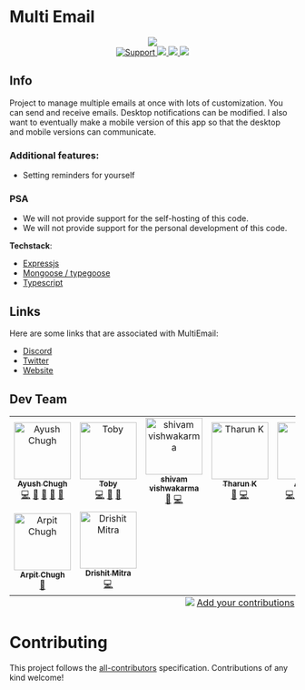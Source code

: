 # Multi Email

<div align="center">
  <img src="https://cdn.discordapp.com/attachments/1025761420475904080/1026074097098174515/icon-transparent.png"/>
</div>

<div align="center">
    <a href="https://discord.gg/multiemail">
        <img src="https://img.shields.io/discord/1023154259073703976.svg?colorB=Blue&logo=discord&label=Support&style=for-the-badge" alt="Support">
    </a>
    <a href="https://github.com/multiemail/multiemail-backend">
        <img src="https://img.shields.io/github/languages/top/multiemail/multiemail-backend.svg?style=for-the-badge">
    </a>
    <a href="/issues">
        <img src="https://img.shields.io/github/issues/multiemail/multiemail-backend.svg?style=for-the-badge">
    </a>
    <a href="https://github.com/multiemail/multiemail-backend/pulls">
        <img src="https://img.shields.io/github/issues-pr/multiemail/multiemail-backend.svg?style=for-the-badge">
    </a>
    <br>

</div>

## Info

Project to manage multiple emails at once with lots of customization. You can send and receive emails. Desktop notifications can be modified. I also want to eventually make a mobile version of this app so that the desktop and mobile versions can communicate.

### Additional features:

- Setting reminders for yourself

### PSA

- We will not provide support for the self-hosting of this code.
- We will not provide support for the personal development of this code.

**Techstack**:

- [Expressjs](https://expressjs.com/)
- [Mongoose / typegoose](https://typegoose.github.io/typegoose/)
- [Typescript](https://www.typescriptlang.org/docs/)

## Links

Here are some links that are associated with MultiEmail:

- [Discord](https://discord.gg/multiemail 'Link to the official Discord Server.')
- [Twitter](https://twitter.com/multiemail 'Link to the official Twitter.')
- [Website](https://multiemail.us/ 'Link to the official Website.')

## Dev Team

<table>
  <tbody>
    <tr>
      <td align="center"><a href="https://shriproperty.com"><img src="https://avatars.githubusercontent.com/u/69336518?v=4?s=100" width="100px;" alt="Ayush Chugh"/><br /><sub><b>Ayush Chugh</b></sub></a><br /><a href="https://github.com/MultiEmail/MultiEmail-backend/commits?author=aayushchugh" title="Code">💻</a> <a href="https://github.com/MultiEmail/MultiEmail-backend/pulls?q=is%3Apr+reviewed-by%3Aaayushchugh" title="Reviewed Pull Requests">👀</a> <a href="https://github.com/MultiEmail/MultiEmail-backend/commits?author=aayushchugh" title="Documentation">📖</a> <a href="#maintenance-aayushchugh" title="Maintenance">🚧</a> <a href="#projectManagement-aayushchugh" title="Project Management">📆</a></td>
      <td align="center"><a href="https://github.com/DaatUserName"><img src="https://avatars.githubusercontent.com/u/40370496?v=4?s=100" width="100px;" alt="Toby"/><br /><sub><b>Toby</b></sub></a><br /><a href="https://github.com/MultiEmail/MultiEmail-backend/commits?author=DaatUserName" title="Code">💻</a> <a href="https://github.com/MultiEmail/MultiEmail-backend/pulls?q=is%3Apr+reviewed-by%3ADaatUserName" title="Reviewed Pull Requests">👀</a> <a href="#maintenance-DaatUserName" title="Maintenance">🚧</a></td>
      <td align="center"><a href="https://github.com/shivamvishwakarm"><img src="https://avatars.githubusercontent.com/u/80755217?v=4?s=100" width="100px;" alt="shivam vishwakarma"/><br /><sub><b>shivam vishwakarma</b></sub></a><br /><a href="https://github.com/MultiEmail/MultiEmail-backend/commits?author=shivamvishwakarm" title="Documentation">📖</a> <a href="https://github.com/MultiEmail/MultiEmail-backend/commits?author=shivamvishwakarm" title="Code">💻</a></td>
      <td align="center"><a href="https://github.com/tharun634"><img src="https://avatars.githubusercontent.com/u/53267275?v=4?s=100" width="100px;" alt="Tharun K"/><br /><sub><b>Tharun K</b></sub></a><br /><a href="https://github.com/MultiEmail/MultiEmail-backend/commits?author=tharun634" title="Documentation">📖</a> <a href="https://github.com/MultiEmail/MultiEmail-backend/commits?author=tharun634" title="Code">💻</a></td>
      <td align="center"><a href="https://github.com/is-it-ayush"><img src="https://avatars.githubusercontent.com/u/36449128?v=4?s=100" width="100px;" alt="Ayush"/><br /><sub><b>Ayush</b></sub></a><br /><a href="https://github.com/MultiEmail/MultiEmail-backend/commits?author=is-it-ayush" title="Code">💻</a> <a href="#mentoring-is-it-ayush" title="Mentoring">🧑‍🏫</a> <a href="https://github.com/MultiEmail/MultiEmail-backend/pulls?q=is%3Apr+reviewed-by%3Ais-it-ayush" title="Reviewed Pull Requests">👀</a> <a href="#maintenance-is-it-ayush" title="Maintenance">🚧</a></td>
      <td align="center"><a href="https://www.jamesmesser.xyz"><img src="https://avatars.githubusercontent.com/u/71551059?v=4?s=100" width="100px;" alt="James"/><br /><sub><b>James</b></sub></a><br /><a href="#financial-CodesWithJames" title="Financial">💵</a></td>
      <td align="center"><a href="https://github.com/AndrewFirePvP7"><img src="https://avatars.githubusercontent.com/u/29314485?v=4?s=100" width="100px;" alt="AndrewDev"/><br /><sub><b>AndrewDev</b></sub></a><br /><a href="#ideas-AndrewFirePvP7" title="Ideas, Planning, & Feedback">🤔</a></td>
    </tr>
    <tr>
      <td align="center"><a href="https://arpitchugh.live/"><img src="https://avatars.githubusercontent.com/u/63435960?v=4?s=100" width="100px;" alt="Arpit Chugh"/><br /><sub><b>Arpit Chugh</b></sub></a><br /><a href="https://github.com/MultiEmail/MultiEmail-backend/commits?author=Arpitchugh" title="Documentation">📖</a></td>
      <td align="center"><a href="https://github.com/drishit96"><img src="https://avatars.githubusercontent.com/u/13049630?v=4?s=100" width="100px;" alt="Drishit Mitra"/><br /><sub><b>Drishit Mitra</b></sub></a><br /><a href="https://github.com/MultiEmail/MultiEmail-backend/commits?author=drishit96" title="Code">💻</a></td>
    </tr>
  </tbody>
  <tfoot>
    <tr>
      <td align="center" size="13px" colspan="7">
        <img src="https://raw.githubusercontent.com/all-contributors/all-contributors-cli/1b8533af435da9854653492b1327a23a4dbd0a10/assets/logo-small.svg">
          <a href="https://all-contributors.js.org/docs/en/bot/usage">Add your contributions</a>
        </img>
      </td>
    </tr>
  </tfoot>
</table>

# Contributing

This project follows the [all-contributors](https://github.com/all-contributors/all-contributors) specification. Contributions of any kind welcome!
